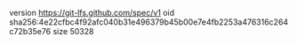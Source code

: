 version https://git-lfs.github.com/spec/v1
oid sha256:4e22cfbc4f92afc040b31e496379b45b00e7e4fb2253a476316c264c72b35e76
size 50328

